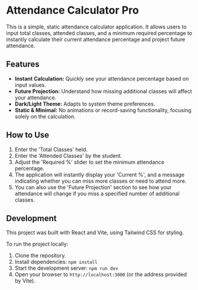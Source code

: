 # Attendance Calculator Pro

This is a simple, static attendance calculator application. It allows users to input total classes, attended classes, and a minimum required percentage to instantly calculate their current attendance percentage and project future attendance.

## Features

*   **Instant Calculation:** Quickly see your attendance percentage based on input values.
*   **Future Projection:** Understand how missing additional classes will affect your attendance.
*   **Dark/Light Theme:** Adapts to system theme preferences.
*   **Static & Minimal:** No animations or record-saving functionality, focusing solely on the calculation.

## How to Use

1.  Enter the 'Total Classes' held.
2.  Enter the 'Attended Classes' by the student.
3.  Adjust the 'Required %' slider to set the minimum attendance percentage.
4.  The application will instantly display your 'Current %', and a message indicating whether you can miss more classes or need to attend more.
5.  You can also use the 'Future Projection' section to see how your attendance will change if you miss a specified number of additional classes.

## Development

This project was built with React and Vite, using Tailwind CSS for styling.

To run the project locally:

1.  Clone the repository.
2.  Install dependencies: `npm install`
3.  Start the development server: `npm run dev`
4.  Open your browser to `http://localhost:3000` (or the address provided by Vite).
